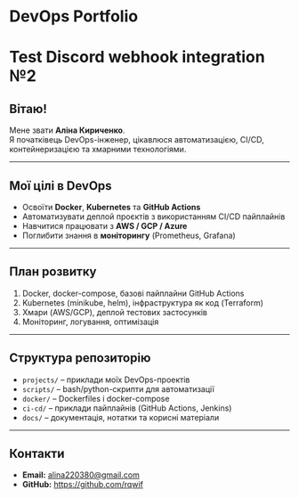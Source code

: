 # DevOps Portfolio


# Test Discord webhook integration №2


## Вітаю!
Мене звати **Аліна Кириченко**.  
Я початківець DevOps-інженер, цікавлюся автоматизацією, CI/CD, контейнеризацією та хмарними технологіями.

---

## Мої цілі в DevOps
- Освоїти **Docker**, **Kubernetes** та **GitHub Actions**
- Автоматизувати деплой проєктів з використанням CI/CD пайплайнів
- Навчитися працювати з **AWS / GCP / Azure**
- Поглибити знання в **моніторингу** (Prometheus, Grafana)

---

## План розвитку
1. Docker, docker-compose, базові пайплайни GitHub Actions
2. Kubernetes (minikube, helm), інфраструктура як код (Terraform)
3. Хмари (AWS/GCP), деплой тестових застосунків
4. Моніторинг, логування, оптимізація

---

## Структура репозиторію
- `projects/` – приклади моїх DevOps-проектів  
- `scripts/` – bash/python-скрипти для автоматизації  
- `docker/` – Dockerfiles і docker-compose  
- `ci-cd/` – приклади пайплайнів (GitHub Actions, Jenkins)  
- `docs/` – документація, нотатки та корисні матеріали  

---

## Контакти
- **Email:** alina220380@gmail.com   
- **GitHub:** https://github.com/rqwif



